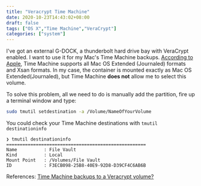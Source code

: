 ```yaml
---
title: "Veracrypt Time Machine"
date: 2020-10-23T14:43:02+08:00
draft: false
tags: ["OS X","Time Machine","VeraCrypt"]
categories: ["system"]
---
```


I've got an external G-DOCK, a thunderbolt hard drive bay with VeraCrypt enabled. I want to use it for my Mac's Time Machine backups. 
[According to Apple](https://support.apple.com/en-us/HT202784#format), Time Machine supports all Mac OS Extended (Journaled) formats and Xsan formats. In my case, the container is mounted exactly as Mac OS Extended(Journaled), but Time Machine **does not** allow me to select this volume.

To solve this problem, all we need to do is manually add the partition, fire up a terminal window and type:
```bash
sudo tmutil setdestination -a /Volume/NameOfYourVolume
```
You could check your Time Machine destinations with `tmutil destinationinfo`
```
❯ tmutil destinationinfo
====================================================
Name          : File Vault
Kind          : Local
Mount Point   : /Volumes/File Vault
ID            : F3ECB098-25B8-40E9-92D8-D39CF4C6AB6B
```

References: 
[Time Machine backups to a Veracrypt volume?](https://apple.stackexchange.com/questions/284450/time-machine-backups-to-a-veracrypt-volume)